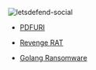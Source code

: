 ![letsdefend-social](https://github.com/user-attachments/assets/c7f2350c-9615-41f5-9cc1-7410b9028894)

- [PDFURI](https://github.com/AviorMostovski/challenges/blob/main/LetsDefend/LetsDefend%20-%20PDFURI.pdf)

- [Revenge RAT](https://github.com/AviorMostovski/challenges/blob/main/LetsDefend/LetsDefend%20-%20%20Revenge%20RAT.pdf)

- [Golang Ransomware](https://github.com/AviorMostovski/challenges/blob/main/LetsDefend/Golang%20Ransomware.pdf)
